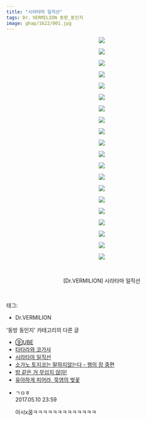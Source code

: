 ```yaml
---
title: "시라타마 일직선"
tags: Dr．VERMILION 동방_동인지
image: ghap/1622/001.jpg
---
```

<div class="article">
<p style="text-align: center; clear: none; float: none;"><img src="{{ site.nasurl }}/ghap/1622/001.jpg"/></p>
<p style="text-align: center; clear: none; float: none;"><img src="{{ site.nasurl }}/ghap/1622/002.jpg"/></p>
<p style="text-align: center; clear: none; float: none;"><img src="{{ site.nasurl }}/ghap/1622/003.jpg"/></p>
<p style="text-align: center; clear: none; float: none;"><img src="{{ site.nasurl }}/ghap/1622/004.jpg"/></p>
<p style="text-align: center; clear: none; float: none;"><img src="{{ site.nasurl }}/ghap/1622/005.jpg"/></p>
<p style="text-align: center; clear: none; float: none;"><img src="{{ site.nasurl }}/ghap/1622/006.jpg"/></p>
<p style="text-align: center; clear: none; float: none;"><img src="{{ site.nasurl }}/ghap/1622/007.jpg"/></p>
<p style="text-align: center; clear: none; float: none;"><img src="{{ site.nasurl }}/ghap/1622/008.jpg"/></p>
<p style="text-align: center; clear: none; float: none;"><img src="{{ site.nasurl }}/ghap/1622/009.jpg"/></p>
<p style="text-align: center; clear: none; float: none;"><img src="{{ site.nasurl }}/ghap/1622/010.jpg"/></p>
<p style="text-align: center; clear: none; float: none;"><img src="{{ site.nasurl }}/ghap/1622/011.jpg"/></p>
<p style="text-align: center; clear: none; float: none;"><img src="{{ site.nasurl }}/ghap/1622/012.jpg"/></p>
<p style="text-align: center; clear: none; float: none;"><img src="{{ site.nasurl }}/ghap/1622/013.jpg"/></p>
<p style="text-align: center; clear: none; float: none;"><img src="{{ site.nasurl }}/ghap/1622/014.jpg"/></p>
<p style="text-align: center; clear: none; float: none;"><img src="{{ site.nasurl }}/ghap/1622/015.jpg"/></p>
<p style="text-align: center; clear: none; float: none;"><img src="{{ site.nasurl }}/ghap/1622/016.jpg"/></p>
<p style="text-align: center; clear: none; float: none;"><img src="{{ site.nasurl }}/ghap/1622/017.jpg"/></p>
<p style="text-align: center; clear: none; float: none;"><img src="{{ site.nasurl }}/ghap/1622/018.jpg"/></p>
<p style="text-align: center; clear: none; float: none;"><img src="{{ site.nasurl }}/ghap/1622/019.jpg"/></p>
<p style="text-align: center; clear: none; float: none;"><img src="{{ site.nasurl }}/ghap/1622/020.jpg"/></p>
<p style="text-align: center; clear: none; float: none;"><br/></p>
<p style="text-align: center; clear: none; float: none;">[Dr.VERMILION] 시라타마 일직선</p>
<p><br/></p>
</div><div class="tagTrail">
<p>태그: </p>
<ul>
<li>Dr.VERMILION</li>
</ul>
</div><div class="another">
<p>'동방 동인지' 카테고리의 다른 글</p>
<ul>
<li><a href="/2016-08-16-ghap_1624">⑨UBE</a></li>
<li><a href="/2016-08-16-ghap_1623">타타라와 코가사</a></li>
<li><a href="/2016-08-16-ghap_1622">시라타마 일직선</a></li>
<li><a href="/2016-08-16-ghap_1621">소가노 토지코는 말하지않는다 - 행의 장 중편</a></li>
<li><a href="/2016-08-16-ghap_1620">밤 같은 거 무섭지 않아!</a></li>
<li><a href="/2016-08-16-ghap_1618">유아하게 피어라, 묵염의 벚꽃</a></li>
</ul>
</div><div class="cb_module cb_fluid">
<div class="cb_wrt cb_profile">
<div class="comment">
<ul>
<li class="cb_thumb_off" id="comment14986032">
<div class="cb_comment_area">
<div class="cb_info_area">
<div class="cb_section">
<span class="cb_nick_name">ㄱㅁㅎ</span>
</div>
<div class="cb_section">
<span class="cb_date">2017.05.10 23:59 </span>
</div>
</div>
<div class="cb_dsc_comment">
<p class="cb_dsc">
											아시x꿈ㅋㅋㅋㅋㅋㅋㅋㅋㅋㅋㅋㅋㅋ
										</p>
</div>
</div></li>
</ul>
</div>
</div><!-- commentList close -->
</div>
